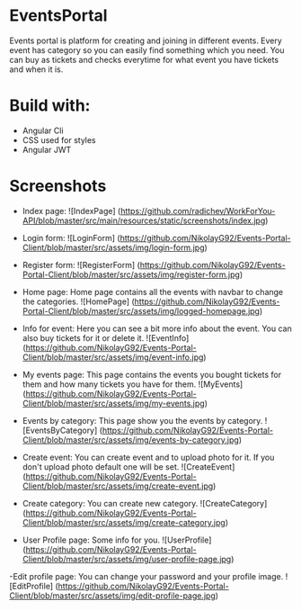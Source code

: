 # EventsPortal
Events portal is platform for creating and joining in different events.
Every event has category so you can easily find something which you need.
You can buy as tickets and checks everytime for what event you have tickets 
and when it is.

# Build with:
- Angular Cli
- CSS used for styles
- Angular JWT

# Screenshots

- Index page:
![IndexPage] (https://github.com/radichev/WorkForYou-API/blob/master/src/main/resources/static/screenshots/index.jpg)

- Login form:
![LoginForm] (https://github.com/NikolayG92/Events-Portal-Client/blob/master/src/assets/img/login-form.jpg)

- Register form:
![RegisterForm] (https://github.com/NikolayG92/Events-Portal-Client/blob/master/src/assets/img/register-form.jpg)

- Home page:  Home page contains all the events with navbar to change the categories.
![HomePage] (https://github.com/NikolayG92/Events-Portal-Client/blob/master/src/assets/img/logged-homepage.jpg)
 
- Info for event: Here you can see a bit more info about the event. You can also buy tickets for it or delete it.
![EventInfo] (https://github.com/NikolayG92/Events-Portal-Client/blob/master/src/assets/img/event-info.jpg)
 
- My events page: This page contains the events you bought tickets for them and how many tickets you have for them.
![MyEvents] (https://github.com/NikolayG92/Events-Portal-Client/blob/master/src/assets/img/my-events.jpg)
 
- Events by category: This page show you the events by category.
![EventsByCategory] (https://github.com/NikolayG92/Events-Portal-Client/blob/master/src/assets/img/events-by-category.jpg)
 
- Create event: You can create event and to upload photo for it. If you don't upload photo default one will be set.
![CreateEvent] (https://github.com/NikolayG92/Events-Portal-Client/blob/master/src/assets/img/create-event.jpg)
 
- Create category: You can create new category.
![CreateCategory] (https://github.com/NikolayG92/Events-Portal-Client/blob/master/src/assets/img/create-category.jpg)
 
- User Profile page: Some info for you.
![UserProfile] (https://github.com/NikolayG92/Events-Portal-Client/blob/master/src/assets/img/user-profile-page.jpg)
 
-Edit profile page: You can change your password and your profile image.
![EditProfile] (https://github.com/NikolayG92/Events-Portal-Client/blob/master/src/assets/img/edit-profile-page.jpg)
 
 
 
